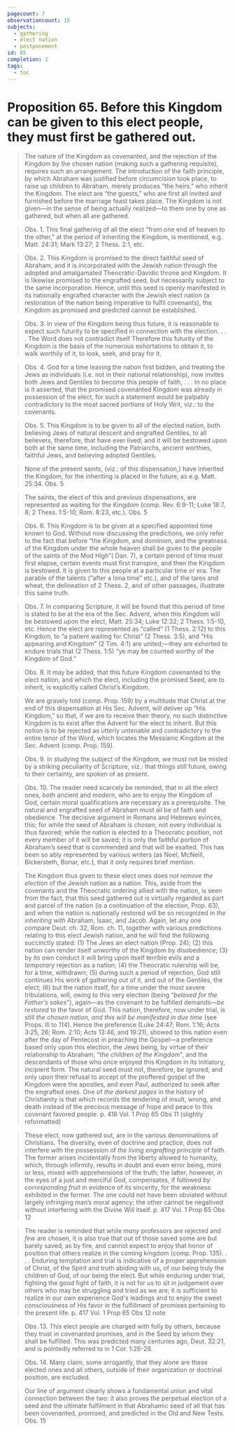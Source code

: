 ```yaml
---
pagecount: 7
observationcount: 15
subjects:
  - gathering
  - elect nation
  - postponement
id: 65
completion: 1
tags:
  - toc
---
```

# Proposition 65. Before this Kingdom can be given to this elect people, they must first be gathered out.

>The nature of the Kingdom as covenanted, and the rejection of the Kingdom by the chosen nation (making such a gathering requisite), requires such an arrangement. The introduction of the faith principle, by which Abraham was justified before circumcision took place, to raise up children to Abraham, merely produces “the heirs,” who inherit the Kingdom. The elect are “the guests,” who are first all invited and furnished before the marriage feast takes place. The Kingdom is not given—in the sense of being actually realized—to them one by one as gathered, but when all are gathered.

>Obs. 1. This final gathering of all the elect “from one end of heaven to the other,” at the period of inheriting the Kingdom, is mentioned, e.g. Matt. 24:31; Mark 13:27; 2 Thess. 2:1, etc.

>Obs. 2. This Kingdom is promised to the direct faithful seed of Abraham, and it is incorporated with the Jewish nation through the adopted and amalgamated Theocratic-Davidic throne and Kingdom. It is likewise promised to the engrafted seed, but necessarily subject to the same incorporation. Hence, until this seed is openly manifested in its nationally engrafted character with the Jewish elect nation (a restoration of the nation being imperative to fulfil covenants), the Kingdom as promised and predicted cannot be established.

>Obs. 3. In view of the Kingdom being thus future, it is reasonable to expect such futurity to be specified in connection with the election.
>. . .
>The Word does not contradict itself Therefore this futurity of the Kingdom is the basis of the numerous exhortations to obtain it, to walk worthily of it, to look, seek, and pray for it.

>Obs. 4. God for a time leaving the nation first bidden, and treating the Jews as individuals (i.e. not in their national relationship), now invites both Jews and Gentiles to become this people of faith,
>. . .
>In no place is it asserted, that the promised covenanted Kingdom was already in possession of the elect, for such a statement would be palpably contradictory to the most sacred portions of Holy Writ, viz.: to the covenants.

>Obs. 5. This Kingdom is to be given to all of the elected nation, both believing Jews of natural descent and engrafted Gentiles, to all believers, therefore, that have ever lived; and it will be bestowed upon both at the same time, including the Patriarchs, ancient worthies, faithful Jews, and believing adopted Gentiles.

>None of the present saints, (viz.: of this dispensation,) have inherited the Kingdom, for the inheriting is placed in the future, as e.g. Matt. 25:34.
>Obs. 5

>The saints, the elect of this and previous dispensations, are represented as waiting for the Kingdom (comp. Rev. 6:9-11; Luke 18:7, 8; 2 Thess. 1:5-10; Rom. 8:23, etc.).
>Obs. 5

>Obs. 6. This Kingdom is to be given at a specified appointed time known to God. Without now discussing the predictions, we only refer to the fact that before “the Kingdom, and dominion, and the greatness of the Kingdom under the whole heaven shall be given to the people of the saints of the Mod High”( Dan. 7), a certain period of time must first elapse, certain events must first transpire, and then the Kingdom is bestowed. It is given to this people at a particular time or era. The parable of the talents (“after a Iona time” etc.), and of the tares and wheat, the delineation of 2 Thess. 2, and of other passages, illustrate this same truth.

>Obs. 7. In comparing Scripture, it will be found that this period of time is stated to be at the era of the Sec. Advent, when this Kingdom will be bestowed upon the elect, Matt. 25:34; Luke 12:32; 2 Thess. 1:5-10, etc. Hence the elect are represented as “called” (1 Thess. 2:12) to this Kingdom, to “a patient waiting for Christ” (2 Thess. 3:5), and “His appearing and Kingdom” (2 Tim. 4:1) are united;—they are exhorted to endure trials that (2 Thess. 1:5) “ye may be counted worthy of the Kingdom of God.”

>Obs. 8. It may be added, that this future Kingdom covenanted to the elect nation, and which the elect, including the promised Seed, are to inherit, is explicitly called Christ’s Kingdom.

>We are gravely told (comp. Prop. 159) by a multitude that Christ at the end of this dispensation at His Sec. Advent, will deliver up “His Kingdom,” so that, if we are to receive their theory, no such distinctive Kingdom is to exist after the Advent for the elect to inherit. But this notion is to be rejected as utterly untenable and contradictory to the entire tenor of the Word, which locates the Messianic Kingdom at the Sec. Advent (comp. Prop. 159).

>Obs. 9. In studying the subject of the Kingdom, we must not be misled by a striking peculiarity of Scripture, viz.: that things still future, owing to their certainty, are spoken of as present.

>Obs. 10. The reader need scarcely be reminded, that in all the elect ones, both ancient and modern, who are to enjoy the Kingdom of God, certain moral qualifications are necessary as a prerequisite. The natural and engrafted seed of Abraham must ail be of faith and obedience. The decisive argument in Romans and Hebrews evinces, this; for while the seed of Abraham is chosen, not every individual is thus favored; while the nation is elected to a Theocratic position, not every member of it will be saved; it is only the faithful portion of Abraham’s seed that is commended and that will be exalted. This has been so ably represented by various writers (as Noel, McNeill, Bickersteth, Bonar, etc.), that it only requires brief mention.

>The Kingdom thus given to these elect ones does *not remove the election* of the Jewish nation as a nation. This, aside from the covenants and the Theocratic ordering allied with the nation, is seen from the fact, that this seed gathered out is virtually regarded as part and parcel of the nation (is a continuation of the election, Prop. 63), and when the nation is nationally restored will be so recognized *in the inheriting with* Abraham, Isaac, and Jacob. Again, let any one compare Deut. ch. 32, Rom. ch. 11, together with various predictions relating to this elect Jewish nation, and he will find the following succinctly stated: 
>(1) The *Jews* an elect nation (Prop. 24); 
>(2) this nation can render itself unworthy of the Kingdom by disobedience; 
>(3) by its own conduct it will bring upon itself terrible evils and a *temporary* rejection as a nation; 
>(4) the Theocratic rulership will be, for a time, withdrawn; 
>(5) during such a period of rejection, God still continues His work of gathering out of it, and out of the Gentiles, the elect; 
>(6) but the nation itself, for a time under the most severe tribulations, will, owing to this very election (being “*beloved for the Father’s sakes*”), again—as the covenant to be fulfilled demands—*be restored* to the favor of God. 
>This nation, therefore, now under trial, is still *the chosen nation, and this will be manifested in due time* (see Props. Ill to 114). Hence the preference (Luke 24:47; Rom. 1:16; Acts 3:25, 26; Rom. 2:10; Acts 13:46, and 19:21), showed to this nation even after the day of Pentecost in preaching the Gospel—a preference based only upon this election, the Jews being, by virtue of their relationship to Abraham, “*the children of the Kingdom*", and the descendants of those who once enjoyed this Kingdom in its initiatory, incipient form. The natural seed must not, therefore, be ignored; and only upon their refusal to accept of the proffered gospel of the Kingdom were the apostles, and even Paul, authorized to seek after the engrafted ones. One of *the darkest pages* in the history of Christianity is that which records the tendering of insult, wrong, and death instead of the precious message of hope and peace to this covenant favored people.
>p. 416 Vol. 1 Prop 65 Obs 11 (slightly reformatted)

>These elect, now gathered out, are in the various denominations of Christians. The diversity, even of doctrine and practice, does not interfere with the possession of *the living engrafting principle* of faith. The former arises incidentally from the liberty allowed to humanity, which, through infirmity, results in doubt and even error being, more or less, mixed with apprehensions of the truth; the latter, however, in the eyes of a just and merciful God, compensates, if followed *by corresponding fruit* in evidence of its sincerity, for the weakness exhibited in the former. The one could not have been obviated without largely infringing man’s moral agency; the other cannot be negatived without interfering with the Divine Will itself.
>p. 417 Vol. 1 Prop 65 Obs 12 

>The reader is reminded that while *many* professors are rejected and *few* are chosen, it is also true that out of those saved  some are but barely saved, as by fire, and cannot expect to enjoy that honor of position that others realize in the coming kingdom (comp. Prop. 135).
>. . .
>Enduring temptation and trial is indicative of a proper apprehension of Christ, of the Spirit and truth abiding with us, of our being truly the children of God, of our being the elect. But while enduring under trial, fighting the good fight of faith, it is not for us to sit in judgement over others who may be struggling and tried as we are; it is sufficient to realize in our own experience God's leadings and to enjoy the sweet consciousness of His favor in the fulfillment of promises pertaining to the present life.
>p. 417 Vol. 1 Prop 65 Obs 12 note

>Obs. 13. This elect people are charged with folly by others, because they trust in covenanted promises, and in the Seed by whom they shall be fulfilled. This was predicted many centuries ago, Deut. 32:21, and is pointedly referred to in 1 Cor. 1:26-28.

>Obs. 14. Many claim, some arrogantly, that they alone are these elected ones and all others, outside of their organization or doctrinal position, are excluded.

>Our line of argument clearly shows a fundamental union and vital connection between the two: it also proves the perpetual election of a seed and the ultimate fulfilment in that Abrahamic seed of all that has been covenanted, promised, and predicted in the Old and New Tests.
>Obs. 15






